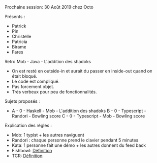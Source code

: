 Prochaine session: 30 Août 2019 chez Octo

Présents :
- Patrick
- Pin
- Christelle
- Patricia
- Birame
- Fares

Retro Mob  - Java - L'addition des shadoks
- On est resté en outside-in et aurait du passer en inside-out quand on était bloqué.
- Le code est compliqué.
- Pas forcement objet.
- Très verbeux pour peu de fonctionnalités.

Sujets proposés :
* A - 0 - Haskell - Mob - L'addition des shadoks
B - 0 - Typescript - Randori - Bowling score
C - 0 - Typescript - Mob - Bowling score


Explication des règles :
* Mob: 1 typist + les autres naviguent
* Randori : chaque personne prend le clavier pendant 5 minutes
* Kata: 1 personne fait une démo + les autres donnent du feed back
* Fishbowl: [Définition](https://en.wikipedia.org/wiki/Fishbowl_(conversation))
* TCR: [Définition](https://medium.com/@kentbeck_7670/test-commit-revert-870bbd756864)

